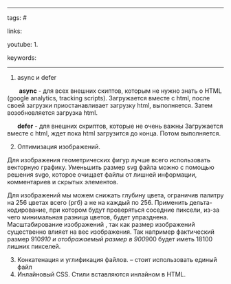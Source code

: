 ____

tags: #

links: 

youtube: 
1. 

keywords:

_____

1. async и defer

       **async** - для всех внешних скиптов, которым не нужно знать о HTML (google analytics, tracking scripts). Загружается вместе с html, после своей загрузки приостанавливает загрузку html, выполняется. Затем возобновляется загрузка html.

      **defer** - для внешних скриптов, которые не очень важны Загружается вместе с html, ждет пока html загрузится до конца. Потом выполняется.

2. Оптимизация изображений.

Для изображения геометрических фигур лучше всего использовать векторную графику. Уменьшить размер svg файла можно с помощью решения svgo, которое очищает файлы от лишней информации, комментариев и скрытых элементов.

Для изображений мы можем снижать глубину цвета, ограничив палитру на 256 цветах всего (ргб) а не на каждый по 256. Применить дельта-кодирование, при котором будут проверяться соседние пиксели, из-за чего минимальная разница цветов, будет упразднена. Масштабирование изображений , так как размер изображений существенно влияет на вес изображения. Так например фактический размер 910*910 и отображаемый размер в 900*900 будет иметь 18100 лишних пикселей.

3. Конкатенация и углификация файлов. – стоит использовать единый файл
4. Инлайновый CSS. Стили вставляются инлайном в HTML.